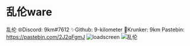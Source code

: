 # 乱伦ware
  乱伦
 🌐Discord: 9km#7612 ✨Github: 9-kilometer 🧊Krunker: 9km
  Pastebin: https://pastebin.com/2J2qFgmJ
![loadscreen](https://user-images.githubusercontent.com/116560604/222961319-6b9f3124-879f-4848-8370-a9287dc80175.PNG)
![乱伦](https://user-images.githubusercontent.com/116560604/222961248-f587a490-95f4-4608-bf93-3e2eacf58f01.PNG)

